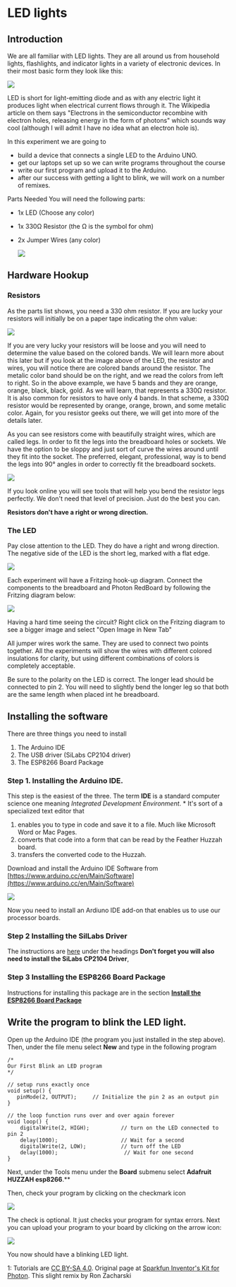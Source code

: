 # LED lights

## Introduction

We are all familiar with LED lights. They are all around us from household lights, flashlights, and indicator lights in a variety of electronic devices. In their most basic form they look like this:

![](/arduino/img/redled.png)

LED is short for light-emitting diode and as with any electric light it produces light when electrical current flows through it. The Wikipedia article on them says "Electrons in the semiconductor recombine with electron holes, releasing energy in the form of photons" which sounds way cool (although I will admit I have no idea what an electron hole is).

In this experiment we are going to

- build a device that connects a single LED to the Arduino UNO.
- get our laptops set up so we can write programs throughout the course
- write our first program and upload it to the Arduino.
- after our success with getting a light to blink, we will work on a number of remixes.

Parts Needed
You will need the following parts:

- 1x LED (Choose any color)
- 1x 330Ω Resistor (the Ω is the symbol for ohm)
- 2x Jumper Wires (any color)

  ![](/arduino/img/combo2.png)

## Hardware Hookup

### Resistors

As the parts list shows, you need a 330 ohm resistor. If you are lucky your resistors will initially be on a paper tape indicating the ohm value:

![](/arduino/img/resistors.png)

If you are very lucky your resistors will be loose and you will need to determine the value based on the colored bands. We will learn more about this later but if you look at the image above of the LED, the resistor and wires, you will notice there are colored bands around the resistor. The metalic color band should be on the right, and we read the colors from left to right. So in the above example, we have 5 bands and they are orange, orange, black, black, gold. As we will learn, that represents a 330Ω resistor. It is also common for resistors to have only 4 bands. In that scheme, a 330Ω resistor would be represented by orange, orange, brown, and some metalic color. Again, for you resistor geeks out there, we will get into more of the details later.

As you can see resistors come with beautifully straight wires, which are called legs. In order to fit the legs into the breadboard holes or sockets. We have the option to be sloppy and just sort of curve the wires around until they fit into the socket. The preferred, elegant, professional, way is to bend the legs into 90° angles in order to correctly fit the breadboard sockets.

![](/arduino/img/resistorBend.png)

If you look online you will see tools that will help you bend the resistor legs perfectly. We don't need that level of precision. Just do the best you can.

**Resistors don't have a right or wrong direction.**

### The LED

Pay close attention to the LED. They do have a right and wrong direction. The negative side of the LED is the short leg, marked with a flat edge.

![](/arduino/img/ledDiagram.png)

Each experiment will have a Fritzing hook-up diagram. Connect the components to the breadboard and Photon RedBoard by following the Fritzing diagram below:

![](/img/experiment1small_bb.png)

Having a hard time seeing the circuit? Right click on the Fritzing diagram to see a bigger image and select "Open Image in New Tab"

All jumper wires work the same. They are used to connect two points together. All the experiments will show the wires with different colored insulations for clarity, but using different combinations of colors is completely acceptable.

Be sure to the polarity on the LED is correct. The longer lead should be connected to pin 2. You will need to slightly bend the longer leg so that both are the same length when placed int he breadboard.

## Installing the software

There are three things you need to install

1. The Arduino IDE
2. The USB driver (SiLabs CP2104 driver)
3. The ESP8266 Board Package

### Step 1. Installing the Arduino IDE.

This step is the easiest of the three. The term **IDE** is a standard computer science one meaning _Integrated Development Environment_. \* It's sort of a specialized text editor that

1. enables you to type in code and save it to a file. Much like Microsoft Word or Mac Pages.
2. converts that code into a form that can be read by the Feather Huzzah board.
3. transfers the converted code to the Huzzah.

Download and install the Arduino IDE Software from [https://www.arduino.cc/en/Main/Software](https://www.arduino.cc/en/Main/Software)

![](pics/arduino.png)

Now you need to install an Ardiuno IDE add-on that enables us to use our processor boards.

### Step 2 Installing the SilLabs Driver

The instructions are [here](https://learn.adafruit.com/adafruit-feather-huzzah-esp8266/pinouts?view=all#using-arduino-ide) under the headings **Don't forget you will also need to install the SiLabs CP2104 Driver**,

### Step 3 Installing the ESP8266 Board Package

Instructions for installing this package are in the section [**Install the ESP8266 Board Package**](https://learn.adafruit.com/adafruit-feather-huzzah-esp8266/pinouts?view=all#install-the-esp8266-board-package-6-10)

## Write the program to blink the LED light.

Open up the Arduino IDE (the program you just installed in the step above). Then, under the file menu select **New** and type in the following program

    /*
    Our First Blink an LED program
    */

    // setup runs exactly once
    void setup() {
       pinMode(2, OUTPUT);     // Initialize the pin 2 as an output pin
    }

    // the loop function runs over and over again forever
    void loop() {
        digitalWrite(2, HIGH);          // turn on the LED connected to pin 2
        delay(1000);                    // Wait for a second
        digitalWrite(2, LOW);           // turn off the LED
        delay(1000);                     // Wait for one second
    }

Next, under the Tools menu under the **Board** submenu select **Adafruit HUZZAH esp8266**.\*\*

Then, check your program by clicking on the checkmark icon

![](pics/check.png)

The check is optional. It just checks your program for syntax errors. Next you can upload your program to your board by clicking on the arrow icon:

![](pics/load.png)

You now should have a blinking LED light.

<a name="myfootnote1">1</a>: Tutorials are [CC BY-SA 4.0](https://creativecommons.org/licenses/by-sa/4.0/). Original page at [Sparkfun Inventor's Kit for Photon](https://learn.sparkfun.com/tutorials/sparkfun-inventors-kit-for-photon-experiment-guide/experiment-1-hello-world-blink-an-led). This slight remix by Ron Zacharski
